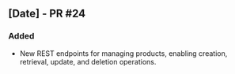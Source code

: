 ## [Date] - PR #24
### Added
- New REST endpoints for managing products, enabling creation, retrieval, update, and deletion operations.